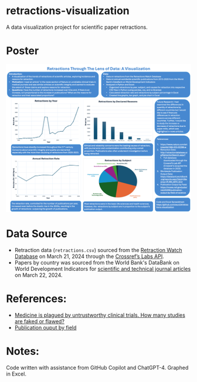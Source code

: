 # retractions-visualization
A data visualization project for scientific paper retractions.

# Poster 
<img src="Retractions Through the Lens of Data - A Visualization.png">

# Data Source
* Retraction data (`retractions.csv`) sourced from the [Retraction Watch Database](http://retractiondatabase.org/RetractionSearch.aspx?) on March 21, 2024 through the [Crossref’s Labs API](https://www.crossref.org/blog/news-crossref-and-retraction-watch/).
* Papers by country was sourced from the World Bank's DataBank on World Development Indicators for [scientific and technical journal articles](https://databank.worldbank.org/reports.aspx?dsid=2&series=IP.JRN.ARTC.SC#) on March 22, 2024.

# References:
* [Medicine is plagued by untrustworthy clinical trials. How many studies are faked or flawed?](https://www.nature.com/articles/d41586-023-02299-w)
* [Publication ouput by field](https://ncses.nsf.gov/pubs/nsb20206/publication-output-by-field-of-science)

# Notes:
Code written with assistance from GitHub Copilot and ChatGPT-4. Graphed in Excel.
